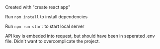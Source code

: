 Created with "create react app"

Run `npm install` to install dependencies

Run `npm run start` to start local server

API key is embeded into request, but should have been in seperated .env file.
Didn't want to overcomplicate the project.
